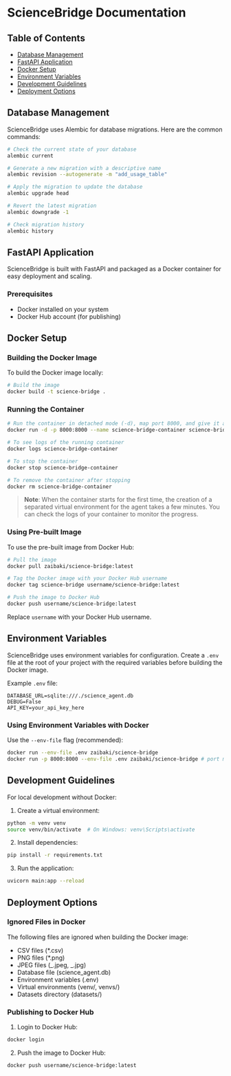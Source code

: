 # ScienceBridge Documentation

## Table of Contents

- [Database Management](#database-management)
- [FastAPI Application](#fastapi-application)
- [Docker Setup](#docker-setup)
- [Environment Variables](#environment-variables)
- [Development Guidelines](#development-guidelines)
- [Deployment Options](#deployment-options)

## Database Management

ScienceBridge uses Alembic for database migrations. Here are the common commands:

```bash
# Check the current state of your database
alembic current

# Generate a new migration with a descriptive name
alembic revision --autogenerate -m "add_usage_table"

# Apply the migration to update the database
alembic upgrade head

# Revert the latest migration
alembic downgrade -1

# Check migration history
alembic history
```

## FastAPI Application

ScienceBridge is built with FastAPI and packaged as a Docker container for easy deployment and scaling.

### Prerequisites

- Docker installed on your system
- Docker Hub account (for publishing)

## Docker Setup

### Building the Docker Image

To build the Docker image locally:

```bash
# Build the image
docker build -t science-bridge .
```

### Running the Container

```bash
# Run the container in detached mode (-d), map port 8000, and give it a name
docker run -d -p 8000:8000 --name science-bridge-container science-bridge

# To see logs of the running container
docker logs science-bridge-container

# To stop the container
docker stop science-bridge-container

# To remove the container after stopping
docker rm science-bridge-container
```

> **Note**: When the container starts for the first time, the creation of a separated virtual environment for the agent takes a few minutes. You can check the logs of your container to monitor the progress.

### Using Pre-built Image

To use the pre-built image from Docker Hub:

```bash
# Pull the image
docker pull zaibaki/science-bridge:latest

# Tag the Docker image with your Docker Hub username
docker tag science-bridge username/science-bridge:latest

# Push the image to Docker Hub
docker push username/science-bridge:latest
```

Replace `username` with your Docker Hub username.

## Environment Variables

ScienceBridge uses environment variables for configuration. Create a `.env` file at the root of your project with the required variables before building the Docker image.

Example `.env` file:

```
DATABASE_URL=sqlite:///./science_agent.db
DEBUG=False
API_KEY=your_api_key_here
```

### Using Environment Variables with Docker

Use the `--env-file` flag (recommended):

```bash
docker run --env-file .env zaibaki/science-bridge
docker run -p 8000:8000 --env-file .env zaibaki/science-bridge # port mapping

```

## Development Guidelines

For local development without Docker:

1. Create a virtual environment:

```bash
python -m venv venv
source venv/bin/activate  # On Windows: venv\Scripts\activate
```

2. Install dependencies:

```bash
pip install -r requirements.txt
```

3. Run the application:

```bash
uvicorn main:app --reload
```

## Deployment Options

### Ignored Files in Docker

The following files are ignored when building the Docker image:

- CSV files (\*.csv)
- PNG files (\*.png)
- JPEG files (_.jpeg, _.jpg)
- Database file (science_agent.db)
- Environment variables (.env)
- Virtual environments (venv/, venvs/)
- Datasets directory (datasets/)

### Publishing to Docker Hub

1. Login to Docker Hub:

```bash
docker login
```

2. Push the image to Docker Hub:

```bash
docker push username/science-bridge:latest
```
